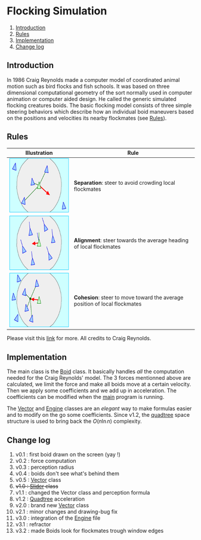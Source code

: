 # Flocking Simulation

1. [Introduction](#introduction)
2. [Rules](#rules)
3. [Implementation](#implementation)
4. [Change log](#change-log)


## Introduction
In 1986 Craig Reynolds made a computer model of coordinated animal motion such as bird flocks and fish schools. It was based on three dimensional computational geometry of the sort normally used in computer animation or computer aided design. He called the generic simulated flocking creatures boids. The basic flocking model consists of three simple steering behaviors which describe how an individual boid maneuvers based on the positions and velocities its nearby flockmates (see [Rules](#rules)).

## Rules
| Illustration                                                                        | Rule                                                                        |
| ----------------------------------------------------------------------------------- | --------------------------------------------------------------------------- |
| <img src="images/separation.gif" alt="separation diagram" height="145" width="217"> | **Separation**: steer to avoid crowding local flockmates                    |
| <img src="images/alignment.gif" alt="alignment diagram" height="145" width="217">   | **Alignment**: steer towards the average heading of local flockmates        |
| <img src="images/cohesion.gif" alt="cohesion diagram" height="145" width="217">     | **Cohesion**: steer to move toward the average position of local flockmates |

Please visit this [link](http://www.red3d.com/cwr/boids/) for more. All credits to Craig Reynolds.

## Implementation
The main class is the [Boid](boid.py) class. It basically handles *all* the computation needed for the Craig Reynolds' model. The 3 forces mentionned above are calculated, we limit the force and make all boids move at a certain velocity. Then we apply some coefficients and we add up in acceleration. The coefficients can be modified when the [main](main.py) program is running.

The [Vector](vector.py) and [Engine](engine.py) classes are an *elegant* way to make formulas easier and to modify on the go some coefficients. Since v1.2, the [quadtree](quadtree.py) space structure is used to bring back the $O(n\ln{n})$ complexity.

## Change log
1.  v0.1 : first boid drawn on the screen (yay !)
2.  v0.2 : force computation
3.  v0.3 : perception radius
4.  v0.4 : boids don't see what's behind them
5.  v0.5 : [Vector](vector.py) class
6. ~~v1.0 : [Slider](slider.py) class~~
7.  v1.1 : changed the Vector class and perception formula
8.  v1.2 : [Quadtree](quadtree.py) acceleration
9.  v2.0 : brand new [Vector](vector.py) class
10. v2.1 : minor changes and drawing-bug fix
11. v3.0 : integration of the [Engine](engine.py) file
12. v3.1 : refractor
13. v3.2 : made Boids look for flockmates trough window edges
